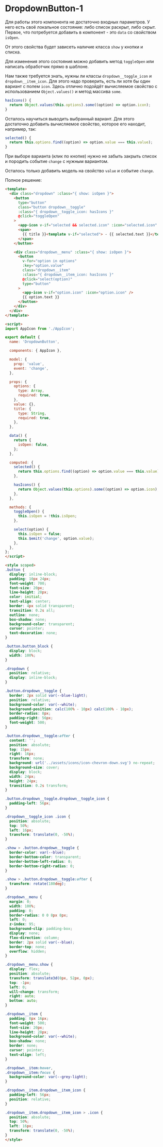 # DropdownButton-1

Для работы этого компонента не достаточно входных параметров. У него есть своё локальное состояние: либо список раскрыт, либо скрыт. Первое, что потребуется добавить в компонент - это `data` со свойством `isOpen`.

От этого свойства будет зависеть наличие класса `show` у кнопки и списка.

Для изменения этого состояния можно добавить метод `toggleOpen` или написать обработчик прямо в шаблоне.  

Нам также требуется знать, нужны ли классы `dropdown__toggle_icon` и `dropdown__item_icon`. Для этого надо проверить, есть ли хотя бы один вариант с полем `icon`. Здесь отлично подойдёт вычисляемое свойство с использованием `Object.values()` и метод массива `some`.

```javascript
hasIcons() {
  return Object.values(this.options).some((option) => option.icon);
}
```

Осталось научиться выводить выбранный вариант. Для этого достаточно добавить вычисляемое свойство, которое его находит, например, так:
```javascript
selected() {
  return this.options.find((option) => option.value === this.value);
}
```

При выборе варианта (клик по кнопке) нужно не забыть закрыть список и породить событие `change` с нужным вариантом.

Осталось только добавить модель на свойство `value` и событие `change`.

Полное решение:

```html
<template>
  <div class="dropdown" :class="{ show: isOpen }">
    <button
      type="button"
      class="button dropdown__toggle"
      :class="{ dropdown__toggle_icon: hasIcons }"
      @click="toggleOpen"
    >
      <app-icon v-if="selected && selected.icon" :icon="selected.icon" />
      <span>
        {{ title }}<template v-if="selected"> - {{ selected.text }}</template>
      </span>
    </button>

    <div class="dropdown__menu" :class="{ show: isOpen }">
      <button
        v-for="option in options"
        :key="option.value"
        class="dropdown__item"
        :class="{ dropdown__item_icon: hasIcons }"
        @click="select(option)"
        type="button"
      >
        <app-icon v-if="option.icon" :icon="option.icon" />
        {{ option.text }}
      </button>
    </div>
  </div>
</template>

<script>
import AppIcon from './AppIcon';

export default {
  name: 'DropdownButton',

  components: { AppIcon },

  model: {
    prop: 'value',
    event: 'change',
  },

  props: {
    options: {
      type: Array,
      required: true,
    },
    value: {},
    title: {
      type: String,
      required: true,
    },
  },

  data() {
    return {
      isOpen: false,
    };
  },

  computed: {
    selected() {
      return this.options.find((option) => option.value === this.value);
    },

    hasIcons() {
      return Object.values(this.options).some((option) => option.icon);
    },
  },

  methods: {
    toggleOpen() {
      this.isOpen = !this.isOpen;
    },

    select(option) {
      this.isOpen = false;
      this.$emit('change', option.value);
    },
  },
};
</script>

<style scoped>
.button {
  display: inline-block;
  padding: 10px 24px;
  font-weight: 700;
  font-size: 20px;
  line-height: 28px;
  color: initial;
  text-align: center;
  border: 4px solid transparent;
  transition: 0.2s all;
  outline: none;
  box-shadow: none;
  background-color: transparent;
  cursor: pointer;
  text-decoration: none;
}

.button.button_block {
  display: block;
  width: 100%;
}

.dropdown {
  position: relative;
  display: inline-block;
}

.button.dropdown__toggle {
  border: 2px solid var(--blue-light);
  position: relative;
  background-color: var(--white);
  background-position: calc(100% - 10px) calc(100% - 10px);
  border-radius: 8px;
  padding-right: 56px;
  font-weight: 500;
}

.button.dropdown__toggle:after {
  content: '';
  position: absolute;
  top: 15px;
  right: 16px;
  transform: none;
  background: url('../assets/icons/icon-chevron-down.svg') no-repeat;
  background-size: cover;
  display: block;
  width: 24px;
  height: 24px;
  transition: 0.2s transform;
}

.button.dropdown__toggle.dropdown__toggle_icon {
  padding-left: 56px;
}

.dropdown__toggle_icon .icon {
  position: absolute;
  top: 50%;
  left: 16px;
  transform: translate(0, -50%);
}

.show > .button.dropdown__toggle {
  border-color: var(--blue);
  border-bottom-color: transparent;
  border-bottom-left-radius: 0;
  border-bottom-right-radius: 0;
}

.show > .button.dropdown__toggle:after {
  transform: rotate(180deg);
}

.dropdown__menu {
  margin: 0;
  width: 100%;
  padding: 0;
  border-radius: 0 0 8px 8px;
  left: 0;
  z-index: 95;
  background-clip: padding-box;
  display: none;
  flex-direction: column;
  border: 2px solid var(--blue);
  border-top: none;
  overflow: hidden;
}

.dropdown__menu.show {
  display: flex;
  position: absolute;
  transform: translate3d(0px, 52px, 0px);
  top: -1px;
  left: 0;
  will-change: transform;
  right: auto;
  bottom: auto;
}

.dropdown__item {
  padding: 8px 16px;
  font-weight: 500;
  font-size: 20px;
  line-height: 28px;
  background-color: var(--white);
  box-shadow: none;
  border: none;
  cursor: pointer;
  text-align: left;
}

.dropdown__item:hover,
.dropdown__item:focus {
  background-color: var(--grey-light);
}

.dropdown__item.dropdown__item_icon {
  padding-left: 56px;
  position: relative;
}

.dropdown__item.dropdown__item_icon > .icon {
  position: absolute;
  top: 50%;
  left: 16px;
  transform: translate(0, -50%);
}
</style>
```
